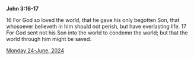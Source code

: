 **John 3:16-17**

16 For God so loved the world, that he gave his only begotten Son, that whosoever believeth in him should not perish, but have everlasting life. 17 For God sent not his Son into the world to condemn the world; but that the world through him might be saved.

[Monday 24-June, 2024](https://getbible.life/kjv/John/3/16-17)

